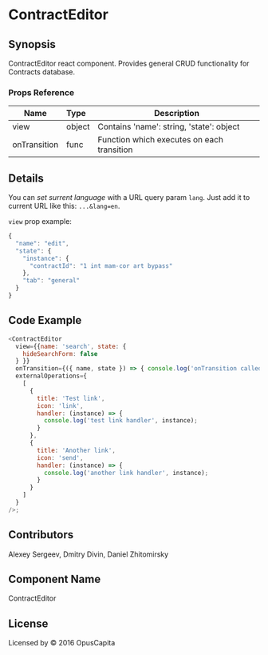 # ContractEditor

## Synopsis

ContractEditor react component. Provides general CRUD functionality for Contracts database.

### Props Reference

| Name                           | Type                     | Description                                                                                             |
| ------------------------------ | :----------------------  | -----------------------------------------------------------                                             |
| view                           | object                   | Contains 'name': string, 'state': object                                                                |
| onTransition                   | func                     | Function which executes on each transition                                                              |

## Details

You can *set surrent language* with a URL query param `lang`. Just add it to current URL like this: `...&lang=en`.

`view` prop example:

```js
{
  "name": "edit",
  "state": {
    "instance": {
      "contractId": "1 int mam-cor art bypass"
    },
    "tab": "general"
  }
}
```

## Code Example

```js
<ContractEditor
  view={{name: 'search', state: {
    hideSearchForm: false
  } }}
  onTransition={({ name, state }) => { console.log('onTransition called', { name, state }) }}
  externalOperations={
    [
      {
        title: 'Test link',
        icon: 'link',
        handler: (instance) => {
          console.log('test link handler', instance);
        }
      },
      {
        title: 'Another link',
        icon: 'send',
        handler: (instance) => {
          console.log('another link handler', instance);
        }
      }
    ]
  }
/>;
```

## Contributors

Alexey Sergeev, Dmitry Divin, Daniel Zhitomirsky

## Component Name

ContractEditor

## License

Licensed by © 2016 OpusCapita